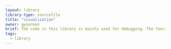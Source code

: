 ```yaml
---
layout: library
library-type: sourcefile
title: "visualization"
owner: gwjensen
brief: The code in this library is mainly used for debugging. The functions here help to visualize what is happening with the images during the pipeline.
tags:
  - library
---
```

